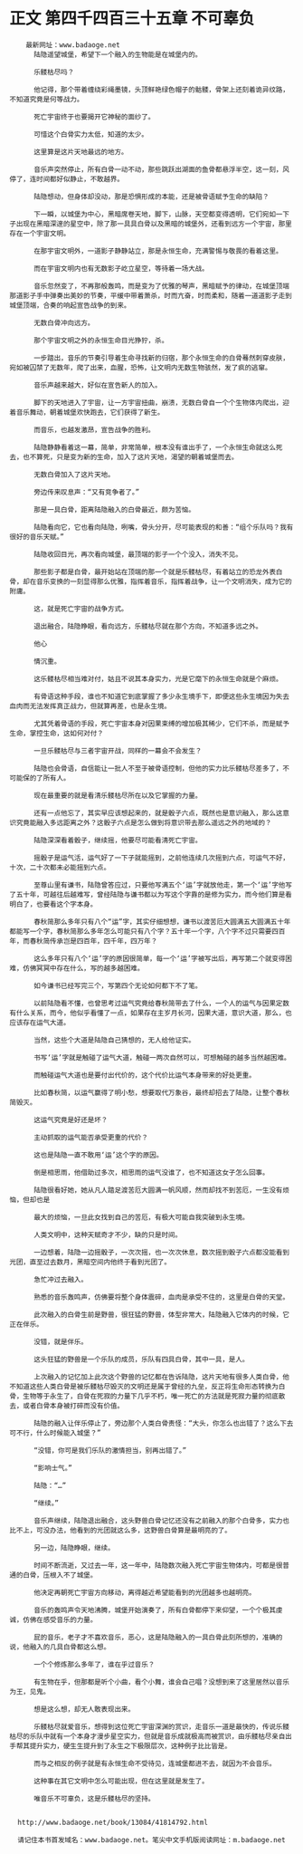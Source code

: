 # 正文 第四千四百三十五章 不可辜负
        最新网址：www.badaoge.net
          陆隐遥望城堡，希望下一个融入的生物能是在城堡内的。
      
          乐髅枯尽吗？
      
          他记得，那个带着缠绕彩绳墨镜，头顶鲜艳绿色帽子的骷髅，骨架上还刻着诡异纹路，不知道究竟是何等战力。
      
          死亡宇宙终于也要揭开它神秘的面纱了。
      
          可惜这个白骨实力太低，知道的太少。
      
          这里算是这片天地最远的地方。
      
          音乐声突然停止，所有白骨一动不动，那些跳跃出湖面的鱼骨都悬浮半空，这一刻，风停了，连时间都好似静止，不敢越界。
      
          陆隐想动，但身体却没动，那是恐惧形成的本能，还是被骨语赋予生命的缺陷？
      
          下一瞬，以城堡为中心，黑暗席卷天地，脚下，山脉，天空都变得透明，它们宛如一下子出现在黑暗深邃的星空中，除了那一具具白骨以及黑暗的城堡外，还看到远方一个宇宙，那里存在一个宇宙文明。
      
          在那宇宙文明外，一道影子静静站立，那是永恒生命，充满警惕与敬畏的看着这里。
      
          而在宇宙文明内也有无数影子屹立星空，等待着一场大战。
      
          音乐忽然变了，不再那般轰鸣，而是变为了优雅的琴声，黑暗赋予的律动，在城堡顶端那道影子手中弹奏出美妙的节奏，平缓中带着萧杀，时而亢奋，时而柔和，随着一道道影子走到城堡顶端，合奏的响起宣告战争的到来。
      
          无数白骨冲向远方。
      
          那个宇宙文明之外的永恒生命目光狰狞，杀。
      
          一步踏出，音乐的节奏引导着生命寻找新的归宿，那个永恒生命的白骨蓦然刺穿皮肤，宛如被囚禁了无数年，爬了出来，血腥，恐怖，让文明内无数生物骇然，发了疯的逃窜。
      
          音乐声越来越大，好似在宣告新人的加入。
      
          脚下的天地进入了宇宙，让一方宇宙扭曲，崩溃，无数白骨自一个个生物体内爬出，迎着音乐舞动，朝着城堡欢快跑去，它们获得了新生。
      
          而音乐，也越发激昂，宣告战争的胜利。
      
          陆隐静静看着这一幕，简单，非常简单，根本没有谁出手了，一个永恒生命就这么死去，也不算死，只是变为新的生命，加入了这片天地，渴望的朝着城堡而去。
      
          无数白骨加入了这片天地。
      
          旁边传来叹息声：“又有竞争者了。”
      
          那是一具白骨，距离陆隐融入的白骨最近，颇为苦恼。
      
          陆隐看向它，它也看向陆隐，咧嘴，骨头分开，尽可能表现的和善：“组个乐队吗？我有很好的音乐天赋。”
      
          陆隐收回目光，再次看向城堡，最顶端的影子一个个没入，消失不见。
      
          那些影子都是白骨，最开始站在顶端的那一个就是乐髅枯尽，有着站立的恐龙外表白骨，却在音乐变换的一刻显得那么优雅，指挥着音乐，指挥着战争，让一个文明消失，成为它的附庸。
      
          这，就是死亡宇宙的战争方式。
      
          退出融合，陆隐睁眼，看向远方，乐髅枯尽就在那个方向，不知道多远之外。
      
          他心
      
          情沉重。
      
          这乐髅枯尽相当难对付，姑且不说其本身实力，光是它麾下的永恒生命就是个麻烦。
      
          有骨语这种手段，谁也不知道它到底掌握了多少永生境手下，即便这些永生境因为失去血肉而无法发挥真正战力，但就算再差，也是永生境。
      
          尤其凭着骨语的手段，死亡宇宙本身对因果束缚的增加极其稀少，它们不杀，而是赋予生命，掌控生命，这如何对付？
      
          一旦乐髅枯尽与三者宇宙开战，同样的一幕会不会发生？
      
          陆隐也会骨语，自信能让一批人不至于被骨语控制，但他的实力比乐髅枯尽差多了，不可能保的了所有人。
      
          现在最重要的就是看清乐髅枯尽所在以及它掌握的力量。
      
          还有一点他忘了，其实早应该想起来的，就是骰子六点，既然也是意识融入，那么这意识究竟能融入多远距离之外？这骰子六点是怎么做到将意识带去那么遥远之外的地域的？
      
          陆隐深深看着骰子，继续摇，他要尽可能看清死亡宇宙。
      
          摇骰子是运气活，运气好了一下子就能摇到，之前他连续几次摇到六点，可运气不好，十次，二十次都未必能摇到六点。
      
          至尊山里有谦书，陆隐曾答应过，只要他写满五个‘运’字就放他走，第一个‘运’字他写了五十年，可越往后越难写，曾经陆隐与谦书都以为写这个字靠的是修为实力，而今他们算是看明白了，也要看这个字本身。
      
          春秋简那么多年只有八个“运”字，其实仔细想想，谦书以渡苦厄大圆满五大圆满五十年都能写一个字，春秋简那么多年怎么可能只有八个字？五十年一个字，八个字不过只需要四百年，而春秋简传承岂是四百年，四千年，四万年？
      
          这么多年只有八个‘运’字的原因很简单，每一个‘运’字被写出后，再写第二个就变得困难，仿佛冥冥中存在什么，写的越多越困难。
      
          如今谦书已经写完三个，写第四个无论如何都下不了笔。
      
          以前陆隐看不懂，也曾思考过运气究竟给春秋简带去了什么，一个人的运气与因果定数有什么关系，而今，他似乎看懂了一点，如果存在主岁月长河，因果大道，意识大道，那么，也应该存在运气大道。
      
          当然，这些个大道是陆隐自己猜想的，无人给他证实。
      
          书写‘运’字就是触碰了运气大道，触碰一两次自然可以，可想触碰的越多当然越困难。
      
          而触碰运气大道也是要付出代价的，这个代价比运气本身带来的好处更重。
      
          比如春秋简，以运气赢得了明小愁，想要取代万象谷，最终却招去了陆隐，让整个春秋简毁灭。
      
          这运气究竟是好还是坏？
      
          主动抓取的运气能否承受更重的代价？
      
          这也是陆隐一直不敢用‘运’这个字的原因。
      
          倒是相思雨，他借助过多次，相思雨的运气没谁了，也不知道这女子怎么回事。
      
          陆隐很看好她，她从凡人踏足渡苦厄大圆满一帆风顺，然而却找不到苦厄，一生没有烦恼，但却也是
      
          最大的烦恼，一旦此女找到自己的苦厄，有极大可能自我突破到永生境。
      
          人类文明中，这种天赋奇才不少，缺的只是时间。
      
          一边想着，陆隐一边摇骰子，一次次摇，也一次次休息，数次摇到骰子六点都没能看到光团，直至过去数月，黑暗空间内他终于看到光团了。
      
          急忙冲过去融入。
      
          熟悉的音乐轰鸣声，仿佛要将整个身体震碎，血肉是承受不住的，这里是白骨的天堂。
      
          此次融入的白骨生前是野兽，很狂猛的野兽，体型非常大，陆隐融入它体内的时候，它正在伴乐。
      
          没错，就是伴乐。
      
          这头狂猛的野兽是一个乐队的成员，乐队有四具白骨，其中一具，是人。
      
          上次融入的记忆加上此次这个野兽的记忆都在告诉陆隐，这片天地有很多人类白骨，他不知道这些人类白骨是被乐髅枯尽毁灭的文明还是属于曾经的九垒，反正将生命形态转换为白骨，生物等于永生了，白骨在死寂的力量下几乎不朽，唯一死亡的方法就是死寂力量的彻底散去，或者白骨本身被打碎而没有价值。
      
          陆隐的融入让伴乐停止了，旁边那个人类白骨责怪：“大头，你怎么也出错了？这么下去可不行，什么时候能入城堡？”
      
          “没错，你可是我们乐队的激情担当，别再出错了。”
      
          “影响士气。”
      
          陆隐：“…”
      
          “继续。”
      
          音乐声继续，陆隐退出融合，这头野兽白骨记忆还没有之前融入的那个白骨多，实力也比不上，可没办法，他看到的光团就这么多，这野兽白骨算是最明亮的了。
      
          另一边，陆隐睁眼，继续。
      
          时间不断流逝，又过去一年，这一年中，陆隐数次融入死亡宇宙生物体内，可都是很普通的白骨，压根入不了城堡。
      
          他决定再朝死亡宇宙方向移动，离得越近希望能看到的光团越多也越明亮。
      
          音乐的轰鸣声令天地沸腾，城堡开始演奏了，所有白骨都停下来仰望，一个个极其虔诚，仿佛在感受音乐的力量。
      
          屁的音乐，老子才不喜欢音乐，恶心，这是陆隐融入的一具白骨此刻所想的，准确的说，他融入的几具白骨都这么想。
      
          一个个修炼那么多年了，谁在乎过音乐？
      
          有生物在乎，但那都是听个小曲，看个小舞，谁会自己唱？没想到来了这里居然以音乐为王，见鬼。
      
          想是这么想，却无人敢表现出来。
      
          乐髅枯尽就爱音乐，想得到这位死亡宇宙深渊的赏识，走音乐一道是最快的，传说乐髅枯尽的乐队中就有一个本身才漫步星空实力，但就是音乐成就极高而被赏识，由乐髅枯尽亲自出手帮其提升实力，硬生生提升到了永生之下极限层次，这种例子比比皆是。
      
          而与之相反的例子就是有永恒生命不受待见，连城堡都进不去，就因为不会音乐。
      
          这种事在其它文明中怎么可能出现，但在这里就是发生了。
      
          唯音乐不可辜负，这是乐髅枯尽的坚持。
      
      
      http://www.badaoge.net/book/13084/41814792.html
      
      请记住本书首发域名：www.badaoge.net。笔尖中文手机版阅读网址：m.badaoge.net